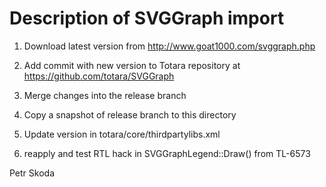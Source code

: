 Description of SVGGraph import
==============================

1. Download latest version from http://www.goat1000.com/svggraph.php

2. Add commit with new version to Totara repository at https://github.com/totara/SVGGraph

3. Merge changes into the release branch

4. Copy a snapshot of release branch to this directory

5. Update version in totara/core/thirdpartylibs.xml

6. reapply and test RTL hack in SVGGraphLegend::Draw() from TL-6573

Petr Skoda
